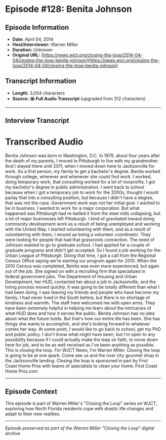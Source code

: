 # Episode #128: Benita Johnson



## Episode Information

- **Date:** April 04, 2014
- **Host/Interviewer:** Warren Miller
- **Duration:** Unknown
- **Original URL:** [https://news.wjct.org/closing-the-loop/2014-04-04/closing-the-loop-benita-johnson](https://news.wjct.org/closing-the-loop/2014-04-04/closing-the-loop-benita-johnson)

## Transcript Information

- **Length:** 3,054 characters
- **Source:** 📻 **Full Audio Transcript** (upgraded from 312 characters)

---

## Interview Transcript

# Transcribed Audio
Benita Johnson was born in Washington, D.C. In 1979, about four years after the death of my parents, I moved to Pittsburgh to live with my grandmother. And I stayed there until 2011, when I moved down here to Jacksonville for work. As a first person, my family to get a bachelor's degree. Benita worked through college, wherever and whenever she could find work. I worked, doing temporary work, that consulting worked for a lot of nonprofits. I got my bachelor's degree in public administration. I went back to school because when I got a temporary job to work for the 2000s, thought I would parlay that into a consulting position, but because I didn't have a degree, that was not the case. Government work was not her initial goal. I wanted to be in business. I wanted to work for a major corporation. But what happened was Pittsburgh had re-belled it from the steel mills collapsing, but a lot of major businesses left Pittsburgh. I kind of gravitated toward doing community development work as a result of being unemployed and working with the United Way. I started volunteering with them, and as a result of volunteering with them, I wound up being a volunteer coordinator. They were looking for people that had that grassroots connection. The need of Johnson wanted to go to graduate school. I had applied for a couple of graduate programs and didn't get accepted. So I found a job working for the Urban League of Pittsburgh. Doing that time, I got a call from the Regional Census Office saying we're starting our program again for 2010. When the 2010 Census was completed, Benita was even more experienced, but again out of the job. She signed on with a recruiting firm that specialized in federal government jobs. The Department of Housing and Urban Development, her HUD, contacted her about a job in Jacksonville, and the hiring process moved quickly. It was going to be totally different than what I had been doing. I was leaving my friends and people who have become my family. I had never lived in the South before, but there is no shortage of kindness and warmth. The staff here welcomed me with open arms. They have been extremely helpful in helping me learn about the intricacies of what HUD does and how it serves the public. Benita Johnson has no idea about what the future holds. But that's how our entire life has been. She has things she wants to accomplish, and she's looking forward to whatever comes her way. At some point, I would like to go back to school, get my PhD and public policy. I don't know what might have been, but I'm open to any possibility because if I could actually make the leap on faith, to move down here for job, and to be as well received as I've been anything as possible. This is closing the loop. For WJCT News, I'm Warren Miller. Closing the loop is going to be at one spark. Come see us and the river city gourmet shop in the Jacksonville landing. Closing the loop is sponsored in part by First Coast Home Pros with teams of specialists to clean your home. First Coast Home Pros.com

---

## Episode Context

This episode is part of Warren Miller's "Closing the Loop" series on WJCT, exploring how North Florida residents cope with drastic life changes and adapt to their new realities.



---

*Episode preserved as part of the Warren Miller "Closing the Loop" digital archive*
